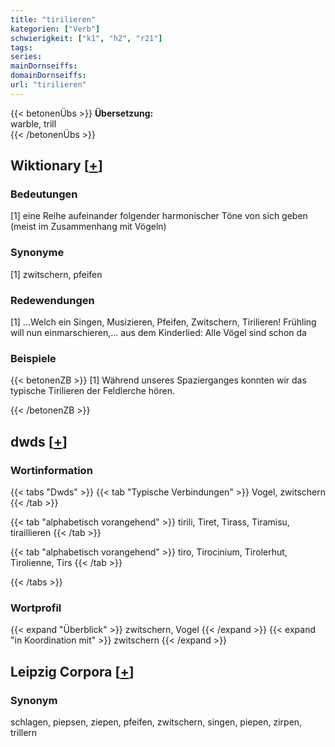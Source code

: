 ```yaml
---
title: "tirilieren"
kategorien: ["Verb"]
schwierigkeit: ["k1", "h2", "r21"]
tags:
series:
mainDornseiffs:
domainDornseiffs:
url: "tirilieren"
---
```


{{< betonenÜbs >}}
**Übersetzung:**  
warble, trill  
{{< /betonenÜbs >}}

## Wiktionary [[+](https://de.wiktionary.org/wiki/tirilieren)]

### Bedeutungen
[1] eine Reihe aufeinander folgender harmonischer Töne von sich geben (meist im Zusammenhang mit Vögeln)  

### Synonyme
[1] zwitschern, pfeifen  

### Redewendungen
[1] …Welch ein Singen, Musizieren, Pfeifen, Zwitschern, Tirilieren! Frühling will nun einmarschieren,… aus dem Kinderlied: Alle Vögel sind schon da  

### Beispiele
{{< betonenZB >}}
[1] Während unseres Spazierganges konnten wir das typische Tirilieren der Feldlerche hören.  

{{< /betonenZB >}}


## dwds [[+](https://www.dwds.de/wb/tirilieren)]

### Wortinformation
{{< tabs "Dwds" >}}
{{< tab "Typische Verbindungen" >}}
Vogel, zwitschern
{{< /tab >}}

{{< tab "alphabetisch vorangehend" >}}
tirili, Tiret, Tirass, Tiramisu, tiraillieren
{{< /tab >}}

{{< tab "alphabetisch vorangehend" >}}
tiro, Tirocinium, Tirolerhut, Tirolienne, Tirs
{{< /tab >}}

{{< /tabs >}}

### Wortprofil
{{< expand "Überblick" >}} zwitschern, Vogel {{< /expand >}}
{{< expand "in Koordination mit" >}} zwitschern {{< /expand >}}

## Leipzig Corpora [[+](https://corpora.uni-leipzig.de/en/res?word=tirilieren&corpusId=deu_newscrawl-public_2018)]


### Synonym
schlagen, piepsen, ziepen, pfeifen, zwitschern, singen, piepen, zirpen, trillern

